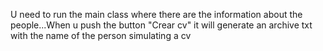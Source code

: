 U need to run the main class where there are the information about the people...When u push the button "Crear cv" it will generate an archive txt with the name of the person simulating a cv 
